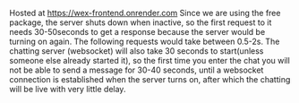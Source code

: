 Hosted at https://wex-frontend.onrender.com
Since we are using the free package, the server shuts down when inactive, so the first request to it needs 30-50seconds to get a response because the server would be turning on again. The following requests would take between 0.5-2s.
The chatting server (websocket) will also take 30 seconds to start(unless someone else already started it), so the first time you enter the chat you will not be able to send a message for 30-40 seconds, until a websocket connection is established when the server turns on, after which the chatting will be live with very little delay.
